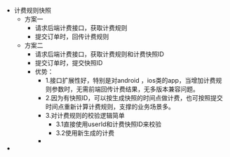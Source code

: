 - 计费规则快照
	- 方案一
		- 请求后端计费接口，获取计费规则
		- 提交订单时，回传计费规则
	- 方案二
		- 请求后端计费接口，获取计费规则和计费快照ID
		- 提交订单时，提交快照ID
		- 优势：
			- 1.接口扩展性好，特别是对android ，ios类的app，当增加计费规则参数时，无需前端回传计费结果，无多版本兼容问题。
			- 2.因为有快照ID，可以按生成快照的时间点做计费，也可按照提交时间点重新计算计费规则，支撑的业务场景多。
			- 3.对计费规则的校验逻辑简单
				- 3.1直接使用userId和计费快照ID来校验
				- 3.2使用新生成的计费
			-
-